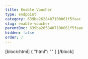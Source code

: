 ```yaml
---
title: Enable Voucher
type: endpoint
category: 639ba2628407100061f5faac
slug: enable-voucher
parentDoc: 639ba2658407100061f5faae
hidden: false
order: 7
---
```

[block:html]
{
  "html": "<style>\n.LanguagePicker-divider { \n  display: none; }\n</style>"
}
[/block]
